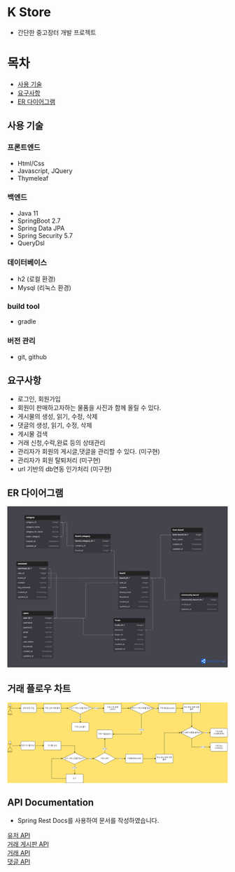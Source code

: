 

# K Store

- 간단한 중고장터 개발 프로젝트

# 목차
- [사용 기술](#사용-기술)
- [요구사항](#요구사항)
- [ER 다이어그램](#ER-다이어그램)


## 사용 기술

### 프론트엔드

- Html/Css
- Javascript, JQuery
- Thymeleaf

### 백엔드

- Java 11
- SpringBoot 2.7
- Spring Data JPA 
- Spring Security 5.7
- QueryDsl

### 데이터베이스

- h2 (로컬 환경)
- Mysql (리눅스 환경)

### build tool

- gradle

### 버전 관리

- git, github

## 요구사항

- 로그인, 회원가입
- 회원이 판매하고자하는 물품을 사진과 함께 올릴 수 있다.
- 게시물의 생성, 읽기, 수정, 삭제
- 댓글의 생성, 읽기, 수정, 삭제
- 게시물 검색
- 거래 신청,수락,완료 등의 상태관리
- 관리자가 회원의 게시글,댓글을 관리할 수 있다. (미구현)
- 관리자가 회원 탈퇴처리 (미구현)
- url 기반의 db연동 인가처리 (미구현)

## ER 다이어그램

<img src="./docs/erd/erd-image.png">


## 거래 플로우 차트

<img src="./docs/flow/trade-flow-chart.png">


## API Documentation

- Spring Rest Docs를 사용하여 문서를 작성하였습니다.

<a href="https://htmlpreview.github.io/?https://github.com/k-mini/Store/blob/dev/src/main/resources/static/docs/user.html" target="_blank">유저 API</a> <br>
<a href="https://htmlpreview.github.io/?https://github.com/k-mini/Store/blob/dev/src/main/resources/static/docs/itemboard.html" target="_blank">거래 게시판 API</a> <br>
<a href="https://htmlpreview.github.io/?https://github.com/k-mini/Store/blob/dev/src/main/resources/static/docs/trade.html" target="_blank">거래 API</a> <br>
<a href="https://htmlpreview.github.io/?https://github.com/k-mini/Store/blob/dev/src/main/resources/static/docs/comment.html" target="_blank">댓글 API</a>

